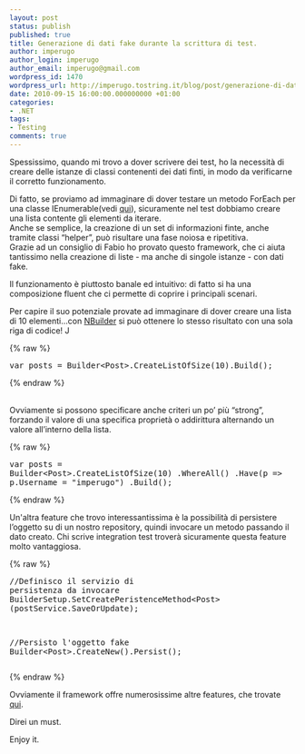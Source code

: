 ```yaml
---
layout: post
status: publish
published: true
title: Generazione di dati fake durante la scrittura di test.
author: imperugo
author_login: imperugo
author_email: imperugo@gmail.com
wordpress_id: 1470
wordpress_url: http://imperugo.tostring.it/blog/post/generazione-di-dati-fake-durante-la-scrittura-di-test/
date: 2010-09-15 16:00:00.000000000 +01:00
categories:
- .NET
tags:
- Testing
comments: true
---
```

<p>Spessissimo, quando mi trovo a dover scrivere dei test, ho la necessità di creare delle istanze di classi contenenti dei dati finti, in modo da verificarne il corretto funzionamento.</p>  <p>Di fatto, se proviamo ad immaginare di dover testare un metodo ForEach per una classe IEnumerable(vedi <a title="ForEach in un IEnumerable" href="http://tostring.it/blog/post/foreach-ienumerable-of-t" target="_blank">qui</a>), sicuramente nel test dobbiamo creare una lista contente gli elementi da iterare.     <br />Anche se semplice, la creazione di un set di informazioni finte, anche tramite classi “helper”, può risultare una fase noiosa e ripetitiva.     <br />Grazie ad un consiglio di Fabio ho provato questo framework, che ci aiuta tantissimo nella creazione di liste - ma anche di singole istanze - con dati fake.</p>  <p>Il funzionamento è piuttosto banale ed intuitivo: di fatto si ha una composizione fluent che ci permette di coprire i principali scenari.</p>  <p>Per capire il suo potenziale provate ad immaginare di dover creare una lista di 10 elementi…con <a title="NBuilder Home Page" href="http://nbuilder.org" rel="nofollow" target="_blank">NBuilder</a> si può ottenere lo stesso risultato con una sola riga di codice! J</p>  {% raw %}<pre class="brush: csharp;">var posts = Builder&lt;Post&gt;.CreateListOfSize(10).Build();</pre>{% endraw %}

<br />Ovviamente si possono specificare anche criteri un po’ più “strong”, forzando il valore di una specifica proprietà o addirittura alternando un valore all’interno della lista. 

{% raw %}<pre class="brush: csharp;">var posts = Builder&lt;Post&gt;.CreateListOfSize(10)
                .WhereAll()
                .Have(p =&gt; p.Username = &quot;imperugo&quot;)
                .Build();</pre>{% endraw %}

<p>Un'altra feature che trovo interessantissima è la possibilità di persistere l’oggetto su di un nostro repository, quindi invocare un metodo passando il dato creato. Chi scrive integration test troverà sicuramente questa feature molto vantaggiosa.</p>

{% raw %}<pre class="brush: csharp;">//Definisco il servizio di persistenza da invocare
BuilderSetup.SetCreatePeristenceMethod&lt;Post&gt; (postService.SaveOrUpdate);

//Persisto l'oggetto fake
Builder&lt;Post&gt;.CreateNew().Persist();</pre>{% endraw %}

<p>Ovviamente il framework offre numerosissime altre features, che trovate <a title="NBuilder" href="http://nbuilder.org/Documentation" rel="nofollow" target="_blank">qui</a>.</p>

<p>Direi un must.</p>

<p>Enjoy it.</p>
